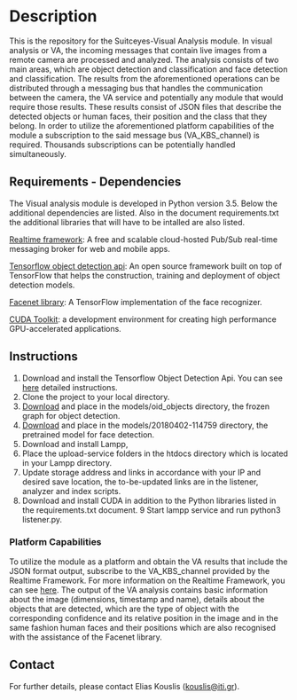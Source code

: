 # Description

This is the repository for the Suitceyes-Visual Analysis module. In visual analysis or VA, the incoming messages that contain live images from a remote camera are processed and analyzed. The analysis consists of two main areas, which are object detection and classification and face detection and classification. The results from the aforementioned operations can be distributed through a messaging bus that handles the communication between the camera, the VA service and potentially any module that would require those results. These results consist of JSON files that describe the detected objects or human faces, their position and the class that they belong. In order to utilize the aforementioned platform capabilities of the module a subscription to the said message bus (VA_KBS_channel) is required. Thousands subscriptions can be potentially handled simultaneously.

## Requirements - Dependencies

The Visual analysis module is developed in Python version 3.5. Below the additional dependencies are listed. Also in the document requirements.txt the additional libraries that will have to be intalled are also listed.

[Realtime framework](https://framework.realtime.co/messaging/ ): A free and scalable cloud-hosted Pub/Sub real-time messaging broker for web and mobile apps. 

[Tensorflow object detection api](https://github.com/tensorflow/models/tree/master/research/object_detection): An open source framework built on top of TensorFlow that helps the construction, training and deployment of object detection models.

[Facenet library](https://github.com/davidsandberg/facenet): A TensorFlow implementation of the face recognizer.

[CUDA Toolkit](https://developer.nvidia.com/cuda-toolkit ): a development environment for creating high performance GPU-accelerated applications.


## Instructions

1. Download and install the Tensorflow Object Detection Api. You can see [here](https://github.com/tensorflow/models/blob/master/research/object_detection/g3doc/installation.md ) detailed instructions.
2. Clone the project to your local directory.
3. [Download](http://download.tensorflow.org/models/object_detection/faster_rcnn_inception_resnet_v2_atrous_oid_v4_2018_12_12.tar.gz ) and place in the models/oid_objects directory, the frozen graph for object detection. 
4. [Download](https://drive.google.com/file/d/1EXPBSXwTaqrSC0OhUdXNmKSh9qJUQ55-/view) and place in the models/20180402-114759 directory, the pretrained model for face detection.
5. Download and install Lampp,
6. Place the upload-service folders in the htdocs directory which is located in your Lampp directory.
7. Update storage address and links in accordance with your IP and desired save location, the to-be-updated links are in the listener, analyzer and index scripts.
8. Download and install CUDA in addition to the Python libraries listed in the requirements.txt document.
9 Start lampp service and run python3 listener.py.

### Platform Capabilities

To utilize the module as a platform and obtain the VA results that include the JSON format output, subscribe to the VA_KBS_channel provided by the Realtime Framework. For more information on the Realtime Framework, you can see [here](https://framework.realtime.co/messaging/#documentation). The output of the VA analysis contains basic information about the image (dimensions, timestamp and name), details about the objects that are detected, which are the type of object with the corresponding confidence and its relative position in the image and in the same fashion human faces and their positions which are also recognised with the assistance of the Facenet library.
## Contact 

For further details, please contact Elias Kouslis (kouslis@iti.gr).

